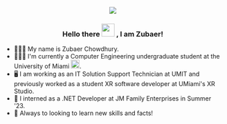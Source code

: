 <p id="top" align="center">
  <img src="https://example.com" />
</p>

<h3 align="center"> Hello there <img src="https://media.giphy.com/media/hvRJCLFzcasrR4ia7z/giphy.gif" width="30px" height="30px"> , I am Zubaer! </h3>

- 👨🏽‍💻  My name is Zubaer Chowdhury.
- 👨🏽‍🎓  I'm currently a Computer Engineering undergraduate student at the University of Miami <img src="https://news.miami.edu/miamiherbert/_news-assets/images/2018/04/The-U_hands-fornews.gif" width="20px" height="20px">.
- 🖥️  I am working as an IT Solution Support Technician at UMIT and previously worked as a student XR software developer at UMiami's XR Studio.
- 🏦  I interned as a .NET Developer at JM Family Enterprises in Summer '23.
- 🤝 Always to looking to learn new skills and facts!

<!--
**zrchy/zrchy** is a ✨ _special_ ✨ repository because its `README.md` (this file) appears on your GitHub profile.

Here are some ideas to get you started:

- 🔭 I’m currently working on ...
- 🌱 I’m currently learning ...
- 👯 I’m looking to collaborate on ...
- 🤔 I’m looking for help with ...
- 💬 Ask me about ...
- 📫 How to reach me: ...
- 😄 Pronouns: ...
- ⚡ Fun fact: ...
-->
